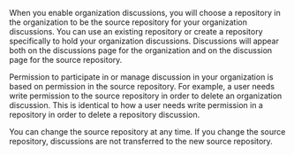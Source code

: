 When you enable organization discussions, you will choose a repository in the organization to be the source repository for your organization discussions. You can use an existing repository or create a repository specifically to hold your organization discussions. Discussions will appear both on the discussions page for the organization and on the discussion page for the source repository.

Permission to participate in or manage discussion in your organization is based on permission in the source repository. For example, a user needs write permission to the source repository in order to delete an organization discussion. This is identical to how a user needs write permission in a repository in order to delete a repository discussion.

You can change the source repository at any time. If you change the source repository, discussions are not transferred to the new source repository.
